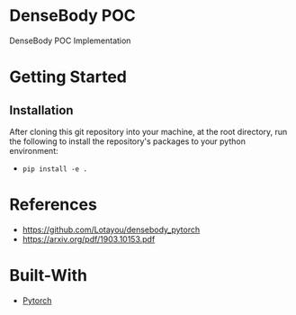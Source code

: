 # DenseBody POC
DenseBody POC Implementation

# Getting Started
## Installation
After cloning this git repository into your machine, at the root directory, run the following to install the repository's packages to your python environment:
* `pip install -e .`

# References
* https://github.com/Lotayou/densebody_pytorch
* https://arxiv.org/pdf/1903.10153.pdf

# Built-With
* [Pytorch](https://pytorch.org/)
